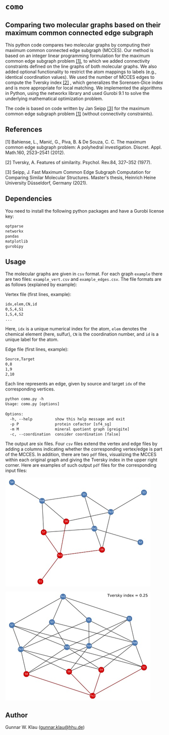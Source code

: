 # `como`

## Comparing two molecular graphs based on their maximum common connected edge subgraph

This python code compares two molecular graphs by computing their maximum common connected edge subgraph (MCCES). Our method is based on an integer linear programming formulation for the maximum common edge subgraph problem [[1]](#1), to which we added connectivity constraints defined on the line graphs of both molecular graphs. We also added optional functionality to restrict the atom mappings to labels (e.g., identical coordination values). We used the number of MCCES edges to compute the Tversky index [[2]](#2) , which generalizes the Sorensen-Dice index and is more appropriate for local matching.  We implemented the algorithms in Python, using the networkx library and used Gurobi 9.1 to solve the underlying mathematical optimization problem.

The code is based on code written by Jan Seipp [[3]](#3) for the maximum common edge subgraph problem [[1]](#1) (without connectivity constraints). 

## References   

<a id="1">[1]</a>  Bahiense, L., Manić, G., Piva, B. & De Souza, C. C. The maximum common edge subgraph problem: A polyhedral investigation. Discret. Appl. Math.160, 2523–2541 (2012).

<a id="1">[2]</a> Tversky, A. Features of similarity. Psychol. Rev.84, 327–352 (1977).

<a id="1">[3]</a> Seipp, J. Fast Maximum Common Edge Subgraph Computation for Comparing Similar Molecular Structures. Master's thesis, Heinrich Heine University Düsseldorf, Germany (2021).

## Dependencies

You need to install the following python packages and have a Gurobi license key:

```
optparse
networkx
pandas
matplotlib
gurobipy
```

## Usage

The molecular graphs are given in `csv` format. For each graph `example` there are two files: `example_vert.csv` and `example_edges.csv`. The file formats are as follows (explained by example):

Vertex file (first lines, example):

``` 
idx,elem,CN,id
0,S,4,S1
1,S,4,S2
...
```

Here, `idx` is a unique numerical index for the atom, `elem` denotes the chemical element (here, sulfur), `CN` is the coordination number, and `id` is a unique label for the atom.

Edge file (first lines, example):

```
Source,Target
0,8
1,9
2,10
```

Each line represents an edge, given by source and target `idx` of the corresponding vertices.

```
python como.py -h
Usage: como.py [options]

Options:
  -h, --help          show this help message and exit
  -p P                protein cofactor [sf4_sg]
  -m M                mineral quotient graph [greigite]
  -c, --coordination  consider coordination [false]
```

The output are six files. Four `csv` files extend the vertex and edge files by adding a columns indicating whether the corresponding vertex/edge is part of the MCCES. In addition, there are two `pdf` files, visualizing the MCCES within each original graph and giving the Tversky index in the upper right corner. Here are examples of such output `pdf` files for the corresponding input files:

![](./example_output_sf.jpg)

![](./example_output_greg.jpg)

## Author
Gunnar W. Klau (gunnar.klau@hhu.de)
